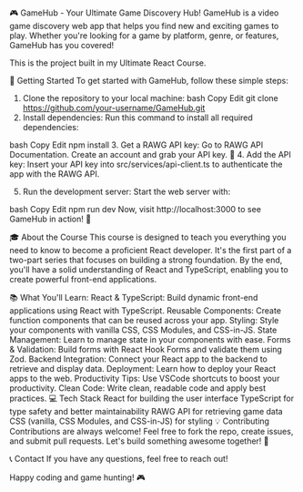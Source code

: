 🎮 GameHub - Your Ultimate Game Discovery Hub!
GameHub is a video game discovery web app that helps you find new and exciting games to play. Whether you're looking for a game by platform, genre, or features, GameHub has you covered!

This is the project built in my Ultimate React Course.

🚀 Getting Started
To get started with GameHub, follow these simple steps:

1. Clone the repository to your local machine:
bash
Copy
Edit
git clone https://github.com/your-username/GameHub.git
2. Install dependencies:
Run this command to install all required dependencies:

bash
Copy
Edit
npm install
3. Get a RAWG API key:
Go to RAWG API Documentation.
Create an account and grab your API key. 🔑
4. Add the API key:
Insert your API key into src/services/api-client.ts to authenticate the app with the RAWG API.

5. Run the development server:
Start the web server with:

bash
Copy
Edit
npm run dev
Now, visit http://localhost:3000 to see GameHub in action! 🎉

🎓 About the Course
This course is designed to teach you everything you need to know to become a proficient React developer. It's the first part of a two-part series that focuses on building a strong foundation. By the end, you'll have a solid understanding of React and TypeScript, enabling you to create powerful front-end applications.

📚 What You'll Learn:
React & TypeScript: Build dynamic front-end applications using React with TypeScript.
Reusable Components: Create function components that can be reused across your app.
Styling: Style your components with vanilla CSS, CSS Modules, and CSS-in-JS.
State Management: Learn to manage state in your components with ease.
Forms & Validation: Build forms with React Hook Forms and validate them using Zod.
Backend Integration: Connect your React app to the backend to retrieve and display data.
Deployment: Learn how to deploy your React apps to the web.
Productivity Tips: Use VSCode shortcuts to boost your productivity.
Clean Code: Write clean, readable code and apply best practices.
💻 Tech Stack
React for building the user interface
TypeScript for type safety and better maintainability
RAWG API for retrieving game data
CSS (vanilla, CSS Modules, and CSS-in-JS) for styling
💡 Contributing
Contributions are always welcome! Feel free to fork the repo, create issues, and submit pull requests. Let's build something awesome together! 🚀

📞 Contact
If you have any questions, feel free to reach out!

Happy coding and game hunting! 🎮
